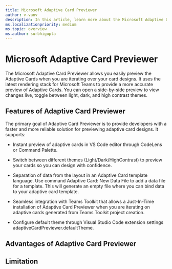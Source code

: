 ```yaml
---
title: Microsoft Adaptive Card Previewer
author: v-vanv
description: In this article, learn more about the Microsoft Adaptive Card previewer.
ms.localizationpriority: medium
ms.topic: overview
ms.author: surbhigupta
---
```


# Microsoft Adaptive Card Previewer

The Microsoft Adaptive Card Previewer allows you easily preview the Adaptive Cards when you are iterating over your card designs. It uses the latest rendering stack for Microsoft Teams to provide a more accurate preview of Adaptive Cards. You can open a side-by-side preview to view changes live, toggle between light, dark, and high contrast themes.

## Features of Adaptive Card Previewer

The primary goal of Adaptive Card Previewer is to provide developers with a faster and more reliable solution for previewing adaptive card designs. It supports:

* Instant preview of adaptive cards in VS Code editor through CodeLens or Command Palette.

* Switch between different themes (Light/Dark/HighContrast) to preview your cards so you can design with confidence.

* Separation of data from the layout in an Adaptive Card template language. Use command Adaptive Card: New Data File to add a data file for a template. This will generate an empty file where you can bind data to your adaptive card template.

* Seamless integration with Teams Toolkit that allows a Just-In-Time installation of Adaptive Card Previewer when you are iterating on adaptive cards generated from Teams Toolkit project creation.

* Configure default theme through Visual Studio Code extension settings adaptiveCardPreviewer.defaultTheme.

## Advantages of Adaptive Card Previewer

## Limitation

